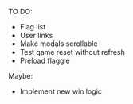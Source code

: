 TO DO:
- Flag list
- User links
- Make modals scrollable
- Test game reset without refresh
- Preload flaggle

Maybe:
- Implement new win logic